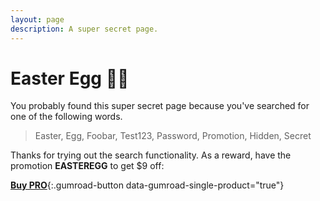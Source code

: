 ```yaml
---
layout: page
description: A super secret page.
---
```


# Easter Egg 🌈🥚

You probably found this super secret page because you've searched for one of the following words.

> Easter, Egg, Foobar, Test123, Password, Promotion, Hidden, Secret

Thanks for trying out the search functionality. As a reward, have the promotion **EASTEREGG** to get $9 off:

[__Buy PRO__][buy]{:.gumroad-button data-gumroad-single-product="true"}

[buy]: https://gum.co/nuOluY?wanted=true